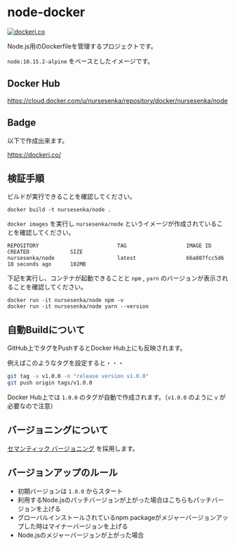 # node-docker
[![dockeri.co](https://dockeri.co/image/nursesenka/node)](https://hub.docker.com/r/nursesenka/node)

Node.js用のDockerfileを管理するプロジェクトです。

`node:10.15.2-alpine` をベースとしたイメージです。

## Docker Hub

https://cloud.docker.com/u/nursesenka/repository/docker/nursesenka/node

## Badge
以下で作成出来ます。

https://dockeri.co/

## 検証手順

ビルドが実行できることを確認してください。

```
docker build -t nursesenka/node .
```

`docker images` を実行し `nursesenka/node` というイメージが作成されていることを確認してください。

```
REPOSITORY                         TAG                   IMAGE ID            CREATED             SIZE
nursesenka/node                    latest                66a807fcc5d6        18 seconds ago      102MB
```

下記を実行し、コンテナが起動できることと `npm` , `yarn` のバージョンが表示されることを確認してください。

```
docker run -it nursesenka/node npm -v
docker run -it nursesenka/node yarn --version
```

## 自動Buildについて

GitHub上でタグをPushするとDocker Hub上にも反映されます。

例えばこのようなタグを設定すると・・・

```bash
git tag -a v1.0.0 -m "release version v1.0.0"
git push origin tags/v1.0.0
```

Docker Hub上では `1.0.0` のタグが自動で作成されます。（`v1.0.0` のように `v` が必要なので注意）

## バージョニングについて

[セマンティック バージョニング](https://semver.org/lang/ja/) を採用します。

## バージョンアップのルール

- 初期バージョンは `1.0.0` からスタート
- 利用するNode.jsのパッチバージョンが上がった場合はこちらもパッチバージョンを上げる
- グローバルインストールされているnpm packageがメジャーバージョンアップした時はマイナーバージョンを上げる
- Node.jsのメジャーバージョンが上がった場合
